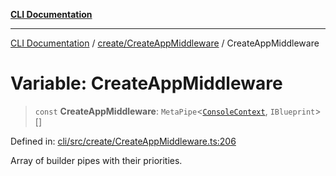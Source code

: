 [**CLI Documentation**](../../../README.md)

***

[CLI Documentation](../../../README.md) / [create/CreateAppMiddleware](../README.md) / CreateAppMiddleware

# Variable: CreateAppMiddleware

> `const` **CreateAppMiddleware**: `MetaPipe`\<[`ConsoleContext`](../../../declarations/interfaces/ConsoleContext.md), `IBlueprint`\>[]

Defined in: [cli/src/create/CreateAppMiddleware.ts:206](https://github.com/stonemjs/cli/blob/a8ddb59abbd77ddb2870c689c0c7e80297d24c5a/src/create/CreateAppMiddleware.ts#L206)

Array of builder pipes with their priorities.
